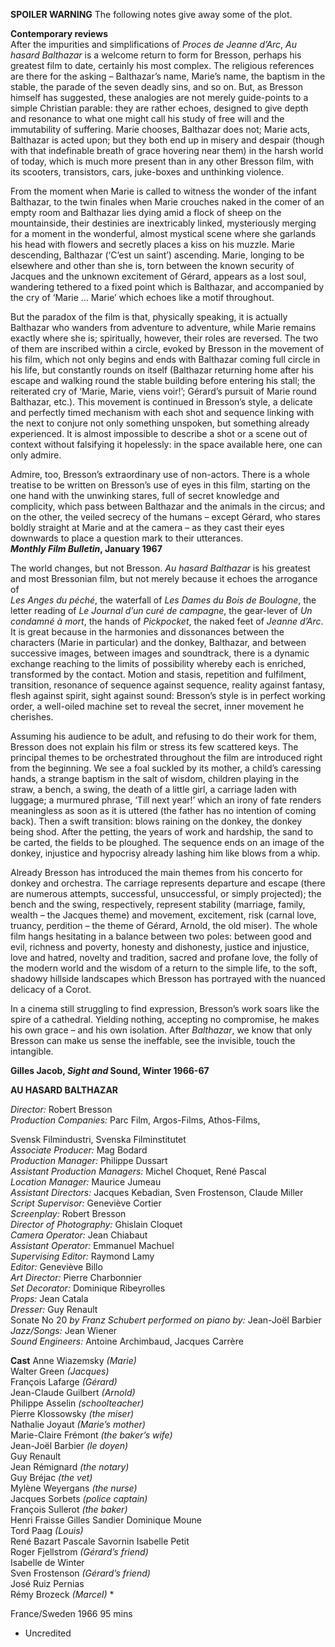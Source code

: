 
**SPOILER WARNING** The following notes give away some of the plot.<br>

**Contemporary reviews**<br>
After the impurities and simplifications of _Proces de Jeanne d’Arc_, _Au hasard Balthazar_ is a welcome return to form for Bresson, perhaps his greatest film to date, certainly his most complex. The religious references are there for the asking – Balthazar’s name, Marie’s name, the baptism in the stable, the parade of the seven deadly sins, and so on. But, as Bresson himself has suggested, these analogies are not merely guide-points to a simple Christian parable: they are rather echoes, designed to give depth and resonance to what one might call his study of free will and the immutability of suffering. Marie chooses, Balthazar does not; Marie acts, Balthazar is acted upon; but they both end up in misery and despair (though with that indefinable breath of grace hovering near them) in the harsh world of today, which is much more present than in any other Bresson film, with its scooters, transistors, cars, juke-boxes and unthinking violence.

From the moment when Marie is called to witness the wonder of the infant Balthazar, to the twin finales when Marie crouches naked in the comer of an empty room and Balthazar lies dying amid a flock of sheep on the mountainside, their destinies are inextricably linked, mysteriously merging for a moment in the wonderful, almost mystical scene where she garlands his head with flowers and secretly places a kiss on his muzzle. Marie descending, Balthazar (‘C’est un saint’) ascending. Marie, longing to be elsewhere and other than she is, torn between the known security of Jacques and the unknown excitement of Gérard, appears as a lost soul, wandering tethered to a fixed point which is Balthazar, and accompanied by the cry of ‘Marie ... Marie’ which echoes like a motif throughout.

But the paradox of the film is that, physically speaking, it is actually Balthazar who wanders from adventure to adventure, while Marie remains exactly where she is; spiritually, however, their roles are reversed. The two of them are inscribed within a circle, evoked by Bresson in the movement of his film, which not only begins and ends with Balthazar coming full circle in his life, but constantly rounds on itself (Balthazar returning home after his escape and walking round the stable building before entering his stall; the reiterated cry of ‘Marie, Marie, viens voir!’; Gérard’s pursuit of Marie round Balthazar, etc.). This movement is continued in Bresson’s style, a delicate and perfectly timed mechanism with each shot and sequence linking with the next to conjure not only something unspoken, but something already experienced. It is almost impossible to describe a shot or a scene out of context without falsifying it hopelessly: in the space available here, one can only admire.

Admire, too, Bresson’s extraordinary use of non-actors. There is a whole treatise to be written on Bresson’s use of eyes in this film, starting on the one hand with the unwinking stares, full of secret knowledge and complicity, which pass between Balthazar and the animals in the circus; and on the other, the veiled secrecy of the humans – except Gérard, who stares boldly straight at Marie and at the camera – as they cast their eyes downwards to place a question mark to their utterances.<br>
**_Monthly Film Bulletin_, January 1967**<br>

The world changes, but not Bresson. _Au hasard Balthazar_ is his greatest and most Bressonian film, but not merely because it echoes the arrogance of  
_Les Anges du péché_, the waterfall of _Les Dames du Bois de Boulogne_, the letter reading of _Le Journal d’un curé de campagne_, the gear-lever of  _Un condamné à mort_, the hands of _Pickpocket_, the naked feet of _Jeanne d’Arc_. It is great because in the harmonies and dissonances between the characters (Marie in particular) and the donkey, Balthazar, and between successive images, between images and soundtrack, there is a dynamic exchange reaching to the limits of possibility whereby each is enriched, transformed by the contact. Motion and stasis, repetition and fulfilment, transition, resonance of sequence against sequence, reality against fantasy, flesh against spirit, sight against sound: Bresson’s style is in perfect working order, a well-oiled machine set to reveal the secret, inner movement he cherishes.

Assuming his audience to be adult, and refusing to do their work for them, Bresson does not explain his film or stress its few scattered keys. The principal themes to be orchestrated throughout the film are introduced right from the beginning. We see a foal suckled by its mother, a child’s caressing hands, a strange baptism in the salt of wisdom, children playing in the straw, a bench, a swing, the death of a little girl, a carriage laden with luggage; a murmured phrase, ‘Till next year!’ which an irony of fate renders meaningless as soon as it is uttered (the father has no intention of coming back). Then a swift transition: blows raining on the donkey, the donkey being shod. After the petting, the years of work and hardship, the sand to be carted, the fields to be ploughed. The sequence ends on an image of the donkey, injustice and hypocrisy already lashing him like blows from a whip.

Already Bresson has introduced the main themes from his concerto for donkey and orchestra. The carriage represents departure and escape (there are numerous attempts, successful, unsuccessful, or simply projected); the bench and the swing, respectively, represent stability (marriage, family, wealth – the Jacques theme) and movement, excitement, risk (carnal love, truancy, perdition – the theme of Gérard, Arnold, the old miser). The whole film hangs hesitating in a balance between two poles: between good and evil, richness and poverty, honesty and dishonesty, justice and injustice, love and hatred, novelty and tradition, sacred and profane love, the folly of the modern world and the wisdom of a return to the simple life, to the soft, shadowy hillside landscapes which Bresson has portrayed with the nuanced delicacy of a Corot.

In a cinema still struggling to find expression, Bresson’s work soars like the spire of a cathedral. Yielding nothing, accepting no compromise, he makes his own grace – and his own isolation. After _Balthazar_, we know that only Bresson can make us sense the ineffable, see the invisible, touch the intangible.

**Gilles Jacob, _Sight and_ Sound, Winter 1966-67**

  

**AU HASARD BALTHAZAR**

_Director:_ Robert Bresson  
_Production Companies:_ Parc Film, Argos-Films, Athos-Films,

Svensk Filmindustri, Svenska Filminstitutet  
_Associate Producer:_ Mag Bodard  
_Production Manager:_ Philippe Dussart  
_Assistant Production Managers:_ Michel Choquet, René Pascal  
_Location Manager:_ Maurice Jumeau  
_Assistant Directors:_ Jacques Kebadian, Sven Frostenson, Claude Miller  
_Script Supervisor:_ Geneviève Cortier  
_Screenplay:_ Robert Bresson  
_Director of Photography:_ Ghislain Cloquet  
_Camera Operator:_ Jean Chiabaut  
_Assistant Operator:_ Emmanuel Machuel  
_Supervising Editor:_ Raymond Lamy  
_Editor:_ Geneviève Billo  
_Art Director:_ Pierre Charbonnier  
_Set Decorator:_ Dominique Ribeyrolles  
_Props:_ Jean Catala  
_Dresser:_ Guy Renault  
Sonate No 20 _by_ _Franz Schubert performed on piano by:_ Jean-Joël Barbier
_Jazz/Songs:_ Jean Wiener  
_Sound Engineers:_ Antoine Archimbaud, Jacques Carrère  

**Cast**
Anne Wiazemsky _(Marie)_  
Walter Green _(Jacques)_  
François Lafarge _(Gérard)_  
Jean-Claude Guilbert _(Arnold)_  
Philippe Asselin _(schoolteacher)_  
Pierre Klossowsky _(the miser)_  
Nathalie Joyaut _(Marie’s mother)_  
Marie-Claire Frémont _(the baker’s wife)_  
Jean-Joël Barbier _(le doyen)_  
Guy Renault  
Jean Rémignard _(the notary)_  
Guy Bréjac _(the vet)_  
Mylène Weyergans _(the nurse)_  
Jacques Sorbets _(police captain)_  
François Sullerot _(the baker)_  
Henri Fraisse
Gilles Sandier
Dominique Moune  
Tord Paag _(Louis)_  
René Bazart
Pascale Savornin
Isabelle Petit  
Roger Fjellstrom _(Gérard’s friend)_  
Isabelle de Winter  
Sven Frostenson _(Gérard’s friend)_  
José Ruiz Pernias  
Rémy Brozeck _(Marcel)_ *

  
France/Sweden 1966
95 mins

* Uncredited
<!--stackedit_data:
eyJoaXN0b3J5IjpbMjQxODIzODE5XX0=
-->